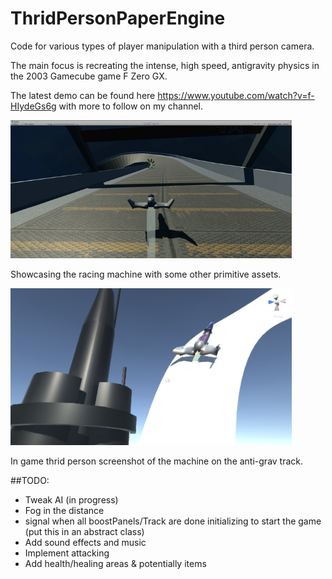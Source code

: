 # ThridPersonPaperEngine
Code for various types of player manipulation with a third person camera. 

The main focus is recreating the intense, high speed, antigravity physics in the 2003 Gamecube game F Zero GX.

The latest demo can be found here https://www.youtube.com/watch?v=f-HIydeGs6g with more to follow on my channel.

<img src="Screenshots/GameGif02.gif" alt="scrot-01" style="width: 450px;"/><br />

Showcasing the racing machine with some other primitive assets.

<img src="Screenshots/ScreenShot01.PNG" alt="scrot-02" style="width: 450px;"/><br />

In game thrid person screenshot of the machine on the anti-grav track.

##TODO:
* Tweak AI (in progress)
* Fog in the distance
* signal when all boostPanels/Track are done initializing to start the game (put this in an abstract class)
* Add sound effects and music
* Implement attacking
* Add health/healing areas & potentially items
